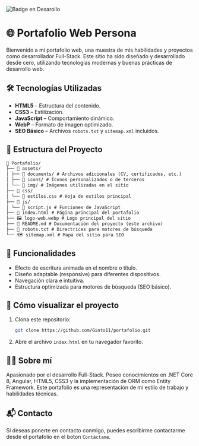 ![Badge en Desarollo](https://img.shields.io/badge/STATUS-EN%20DESAROLLO-green)

# 🌐 Portafolio Web Persona

Bienvenido a mi portafolio web, una muestra de mis habilidades y proyectos como desarrollador Full-Stack. Este sitio ha sido diseñado y desarrollado desde cero, utilizando tecnologías modernas y buenas prácticas de desarrollo web.

## 🛠 Tecnologías Utilizadas

- **HTML5** – Estructura del contenido.
- **CSS3** – Estilización.
- **JavaScript** – Comportamiento dinámico.
- **WebP** – Formato de imagen optimizado.
- **SEO Básico** – Archivos `robots.txt` y `sitemap.xml` incluidos.

## 📁 Estructura del Proyecto
```markdown
📁 Portafolio/
├── 📁 assets/
│ ├── 📁 documents/ # Archivos adicionales (CV, certificados, etc.)
│ ├── 📁 icons/ # Íconos personalizados o de terceros
│ └── 📁 img/ # Imágenes utilizadas en el sitio
├── 📁 css/
│ └── 📄 estilos.css # Hoja de estilos principal
├── 📁 js/
│ └── 📄 script.js # Funciones de JavaScript
├── 📄 index.html # Página principal del portafolio
├── 🖼️ logo-web.webp # Logo principal del sitio
├── 📄 README.md # Documentación del proyecto (este archivo)
├── 🤖 robots.txt # Directrices para motores de búsqueda
└── 🗺️ sitemap.xml # Mapa del sitio para SEO
```

## 🚀 Funcionalidades

- Efecto de escritura animada en el nombre o título.
- Diseño adaptable (responsive) para diferentes dispositivos.
- Navegación clara e intuitiva.
- Estructura optimizada para motores de búsqueda (SEO básico).

## 📄 Cómo visualizar el proyecto

1. Clona este repositorio:
   ```bash
   git clone https://github.com/Ginto11/portafolio.git
   ```

2. Abre el archivo `index.html` en tu navegador favorito.

## 🙋‍♂️ Sobre mí
Apasionado por el desarrollo Full-Stack. Poseo conocimientos en .NET Core 8, Angular, HTML5, CSS3 y la implementación de ORM como Entity Framework. Este portafolio es una representación de mi estilo de trabajo y habilidades técnicas.

## 📬 Contacto
Si deseas ponerte en contacto conmigo, puedes escribirme contactarme desde el portafolio en el boton `Contáctame`.